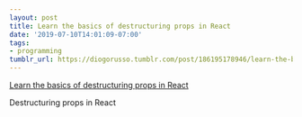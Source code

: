 ```yaml
---
layout: post
title: Learn the basics of destructuring props in React
date: '2019-07-10T14:01:09-07:00'
tags:
- programming
tumblr_url: https://diogorusso.tumblr.com/post/186195178946/learn-the-basics-of-destructuring-props-in-react
---
```

[Learn the basics of destructuring props in React](https://www.freecodecamp.org/news/the-basics-of-destructuring-props-in-react-a196696f5477/)  

Destructuring props in React
